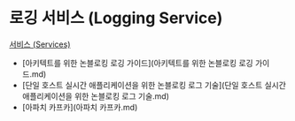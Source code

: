 # 로깅 서비스 (Logging Service)
[서비스 (Services)](../index.md)
- [아키텍트를 위한 논블로킹 로깅 가이드](아키텍트를 위한 논블로킹 로깅 가이드.md)
- [단일 호스트 실시간 애플리케이션을 위한 논블로킹 로그 기술](단일 호스트 실시간 애플리케이션을 위한 논블로킹 로그 기술.md)
- [아파치 카프카](아파치 카프카.md)
